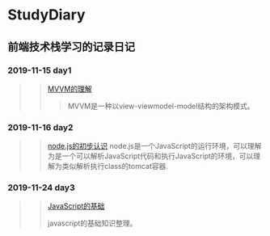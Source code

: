 # StudyDiary

## 前端技术栈学习的记录日记

### 2019-11-15 day1

>> [MVVM的理解](https://github.com/lorelei47/StudyDiary/blob/master/read/MVVM%E7%9A%84%E7%90%86%E8%A7%A3.md)
>>
>> > MVVM是一种以view-viewmodel-model结构的架构模式。

### 2019-11-16 day2

>> [node.js的初步认识](https://github.com/lorelei47/StudyDiary/blob/master/read/node/node.js.md)
>> node.js是一个JavaScript的运行环境，可以理解为是一个可以解析JavaScript代码和执行JavaScript的环境，可以理解为类似解析执行class的tomcat容器.

### 2019-11-24 day3

> > [JavaScript的基础](https://github.com/lorelei47/StudyDiary/blob/master/read/javascript/js基础.md)
> >
> > javascript的基础知识整理。

